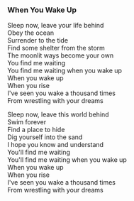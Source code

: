 ### When You Wake Up

Sleep now, leave your life behind  
Obey the ocean  
Surrender to the tide  
Find some shelter from the storm  
The moonlit ways become your own  
You find me waiting  
You find me waiting when you wake up  
When you wake up  
When you rise  
I've seen you wake a thousand times  
From wrestling with your dreams

Sleep now, leave this world behind  
Swim forever  
Find a place to hide  
Dig yourself into the sand  
I hope you know and understand  
You'll find me waiting  
You'll find me waiting when you wake up  
When you wake up  
When you rise  
I've seen you wake a thousand times  
From wrestling with your dreams